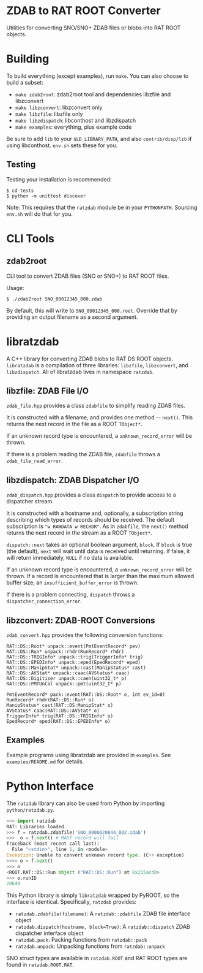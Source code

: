 ZDAB to RAT ROOT Converter
==========================
Utilities for converting SNO/SNO+ ZDAB files or blobs into RAT ROOT objects.

Building
========
To build everything (except examples), run `make`. You can also choose to build a subset:

* `make zdab2root`: zdab2root tool and dependencies libzfile and libzconvert
* `make libzconvert`: libzconvert only
* `make libzfile`: libzfile only
* `make libzdispatch`: libconthost and libzdispatch
* `make examples`: everything, plus example code

Be sure to add `lib` to your `$LD_LIBRARY_PATH`, and also `contrib/disp/lib` if using libconthost. `env.sh` sets these for you. 

Testing
-------
Testing your installation is recommended:

    $ cd tests
    $ python -m unittest discover

Note: This requires that the `ratzdab` module be in your `PYTHONPATH`. Sourcing `env.sh` will do that for you.

CLI Tools
=========
zdab2root
---------
CLI tool to convert ZDAB files (SNO or SNO+) to RAT ROOT files.

Usage:

    $ ./zdab2root SNO_00012345_000.zdab

By default, this will write to `SNO_00012345_000.root`. Override that by providing an output filename as a second argument.

libratzdab
==========
A C++ library for converting ZDAB blobs to RAT DS ROOT objects. `libratzdab` is a compilation of three libraries: `libzfile`, `libzconvert`, and `libzdispatch`. All of libratzdab lives in namespace `ratzdab`.

libzfile: ZDAB File I/O
-----------------------
`zdab_file.hpp` provides a class `zdabfile` to simplify reading ZDAB files.

It is constructed with a filename, and provides one method -- `next()`. This returns the next record in the file as a ROOT `TObject*`.

If an unknown record type is encountered, a `unknown_record_error` will be thrown.

If there is a problem reading the ZDAB file, `zdabfile` throws a `zdab_file_read_error`.

libzdispatch: ZDAB Dispatcher I/O
---------------------------------
`zdab_dispatch.hpp` provides a class `dispatch` to provide access to a dispatcher stream.

It is constructed with a hostname and, optionally, a subscription string describing which types of records should be received. The default subscription is `"w RAWDATA w RECHDR"`. As in `zdabfile`, the `next()` method returns the next record in the stream as a ROOT `TObject*`.

`dispatch::next` takes an optional boolean argument, `block`. If `block` is true (the default), `next` will wait until data is received until returning. If false, it will return immediately, `NULL` if no data is available.

If an unknown record type is encountered, a `unknown_record_error` will be thrown. If a record is encountered that is larger than the maximum allowed buffer size, an `insufficient_buffer_error` is thrown.

If there is a problem connecting, `dispatch` throws a `dispatcher_connection_error`.

libzconvert: ZDAB-ROOT Conversions
----------------------------------
`zdab_convert.hpp` provides the following conversion functions:

    RAT::DS::Root* unpack::event(PmtEventRecord* pev)
    RAT::DS::Run* unpack::rhdr(RunRecord* rhdr)
    RAT::DS::TRIGInfo* unpack::trig(TriggerInfo* trig)
    RAT::DS::EPEDInfo* unpack::eped(EpedRecord* eped)
    RAT::DS::ManipStat* unpack::cast(ManipStatus* cast)
    RAT::DS::AVStat* unpack::caac(AVStatus* caac)
    RAT::DS::Digitiser unpack::caen(uint32_t* p)
    RAT::DS::PMTUnCal unpack::pmt(uint32_t* p)

    PmtEventRecord* pack::event(RAT::DS::Root* o, int ev_id=0)
    RunRecord* rhdr(RAT::DS::Run* o)
    ManipStatus* cast(RAT::DS:ManipStat* o)
    AVStatus* caac(RAT::DS::AVStat* o)
    TriggerInfo* trig(RAT::DS::TRIGInfo* o)
    EpedRecord* eped(RAT::DS::EPEDInfo* o)

Examples
--------
Example programs using libratzdab are provided in `examples`. See `examples/README.md` for details.

Python Interface
================
The `ratzdab` library can also be used from Python by importing `python/ratzdab.py`.

```python
>>> import ratzdab
RAT: Libraries loaded.
>>> f = ratzdab.zdabfile('SNO_0000020644_002.zdab')
>>>  o = f.next() # MAST record will fail
Traceback (most recent call last):
  File "<stdin>", line 1, in <module>
Exception: Unable to convert unknown record type. (C++ exception)
>>>> o = f.next()
>>> o
<ROOT.RAT::DS::Run object ("RAT::DS::Run") at 0x215acd0>
>>> o.runID
20644
```

This Python library is simply `libratzdab` wrapped by PyROOT, so the interface is identical. Specifically, `ratzdab` provides:

* `ratzdab.zdabfile(filename)`: A `ratzdab::zdabfile` ZDAB file interface object
* `ratzdab.dispatch(hostname, block=True)`: A `ratzdab::dispatch` ZDAB dispatcher interface object
* `ratzdab.pack`: Packing functions from `ratzdab::pack`
* `ratzdab.unpack`: Unpacking functions from `ratzdab::unpack`

SNO struct types are available in `ratzdab.ROOT` and RAT ROOT types are found in `ratzdab.ROOT.RAT`.

